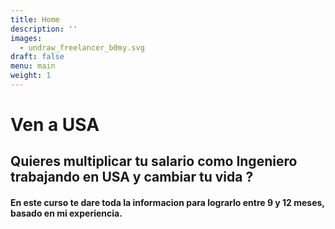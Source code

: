 ```yaml
---
title: Home
description: ''
images:
  - undraw_freelancer_b0my.svg
draft: false
menu: main
weight: 1
---
```


# Ven a USA
## Quieres multiplicar tu salario como Ingeniero trabajando en USA y cambiar tu vida ?
#### En este curso te dare toda la informacion para lograrlo entre 9 y 12 meses, basado en mi experiencia.

